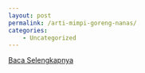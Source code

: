 ```yaml
---
layout: post
permalink: /arti-mimpi-goreng-nanas/
categories:
    - Uncategorized
---
```


[Baca Selengkapnya](/09)